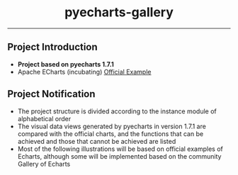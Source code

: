 <h1 align="center">pyecharts-gallery</h1>

---

## Project Introduction

* **Project based on pyecharts 1.7.1**
* Apache ECharts (incubating) [Official Example](https://www.echartsjs.com/examples/zh/)

## Project Notification

* The project structure is divided according to the instance module of alphabetical order
* The visual data views generated by pyecharts in version 1.7.1 are compared with the official charts, and the functions that can be achieved and those that cannot be achieved are listed
* Most of the following illustrations will be based on official examples of Echarts, although some will be implemented based on the community Gallery of Echarts
